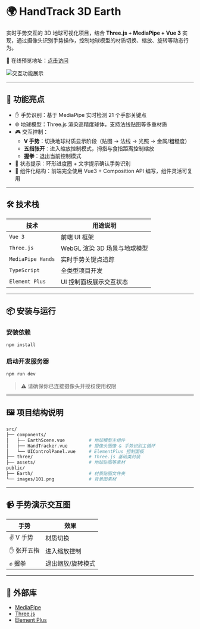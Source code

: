 
# 🌍 HandTrack 3D Earth

实时手势交互的 3D 地球可视化项目，结合 **Three.js + MediaPipe + Vue 3** 实现，通过摄像头识别手势操作，控制地球模型的材质切换、缩放、旋转等动态行为。

🔗 在线预览地址：[点击访问](https://threejs-gesture-control-rzbf.vercel.app/)

![交互功能展示](public/images/展示.gif)

---

## 🚀 功能亮点

- ✋ 手势识别：基于 MediaPipe 实时检测 21 个手部关键点
- 🌐 地球模型：Three.js 渲染高精度球体，支持法线贴图等多重材质
- 🎮 交互控制：
  - **V 手势**：切换地球材质显示阶段（贴图 → 法线 → 光照 → 金属/粗糙度）
  - **五指张开**：进入缩放控制模式，拇指与食指距离控制缩放
  - **握拳**：退出当前控制模式
- 🔁 状态提示：环形进度圈 + 文字提示确认手势识别
- 🧩 组件化结构：前端完全使用 Vue3 + Composition API 编写，组件灵活可复用

---

## 🛠 技术栈

| 技术     | 用途说明                     |
|----------|------------------------------|
| `Vue 3`  | 前端 UI 框架                 |
| `Three.js` | WebGL 渲染 3D 场景与地球模型 |
| `MediaPipe Hands` | 实时手势关键点追踪          |
| `TypeScript` | 全类型项目开发                 |
| `Element Plus` | UI 控制面板展示交互状态         |

---

## 📦 安装与运行

### 安装依赖

```bash
npm install
```

### 启动开发服务器

```bash
npm run dev
```

> ⚠️ 请确保你已连接摄像头并授权使用权限

---

## 🖼 项目结构说明

```bash
src/
├── components/
│   ├── EarthScene.vue         # 地球模型主组件
│   ├── HandTracker.vue        # 摄像头图像 & 手势识别主循环
│   └── UIControlPanel.vue     # ElementPlus 控制面板
├── three/                     # Three.js 基础类封装
├── assets/                    # 地球贴图等素材
public/
├── Earth/                     # 材质贴图文件夹
└── images/101.png             # 背景图素材
```

---

## 📹 手势演示交互图

| 手势     | 效果               |
|----------|--------------------|
| ✌️ V 手势   | 材质切换             |
| ✋ 张开五指 | 进入缩放控制         |
| ✊ 握拳     | 退出缩放/旋转模式     |

---

## 🙌 外部库

- [MediaPipe](https://mediapipe.dev/)
- [Three.js](https://threejs.org/)
- [Element Plus](https://element-plus.org/)

